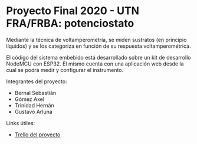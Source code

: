 # Proyecto Final 2020 - UTN FRA/FRBA: potenciostato

Mediante la técnica de voltamperometría, se miden sustratos (en principio líquidos) y se los categoriza en función de su respuesta voltamperométrica.

El código del sistema embebido está desarrollado sobre un kit de desarrollo NodeMCU con ESP32. El mismo cuenta con una aplicación web desde la cual se podrá medir y configurar el instrumento.

Integrantes del proyecto:
* Bernal Sebastián
* Gómez Axel
* Trinidad Hernán
* Gustavo Arluna

Links útiles:
* [Trello del proyecto](https://trello.com/b/e63ktGHQ/proyecto-final)

